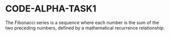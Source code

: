 # CODE-ALPHA-TASK1
The Fibonacci series is a sequence where each number is the sum of the two preceding numbers, defined by a mathematical recurrence relationship.

